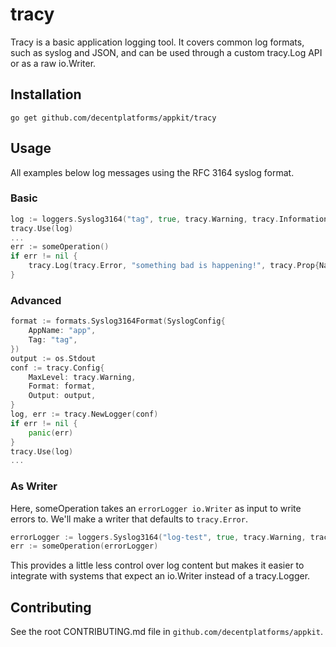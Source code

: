 # tracy

Tracy is a basic application logging tool. It covers common log formats, such as syslog and JSON, and can be used through a custom tracy.Log API or as a raw io.Writer.

## Installation

`go get github.com/decentplatforms/appkit/tracy`

## Usage

All examples below log messages using the RFC 3164 syslog format.

### Basic

```go
log := loggers.Syslog3164("tag", true, tracy.Warning, tracy.Informational, os.Stdout)
tracy.Use(log)
...
err := someOperation()
if err != nil {
    tracy.Log(tracy.Error, "something bad is happening!", tracy.Prop{Name: "detail", Value: err})
}
```

### Advanced

```go
format := formats.Syslog3164Format(SyslogConfig{
    AppName: "app",
    Tag: "tag",
})
output := os.Stdout
conf := tracy.Config{
    MaxLevel: tracy.Warning,
    Format: format,
    Output: output,
}
log, err := tracy.NewLogger(conf)
if err != nil {
    panic(err)
}
tracy.Use(log)
...
```

### As Writer

Here, someOperation takes an `errorLogger io.Writer` as input to write errors to. We'll make a writer that defaults to `tracy.Error`.

```go
errorLogger := loggers.Syslog3164("log-test", true, tracy.Warning, tracy.Error, os.Stdout)
err := someOperation(errorLogger)
```

This provides a little less control over log content but makes it easier to integrate with systems that expect an io.Writer instead of a tracy.Logger.

## Contributing

See the root CONTRIBUTING.md file in `github.com/decentplatforms/appkit`.
